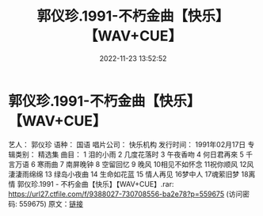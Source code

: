 ﻿---
title: 郭仪珍.1991-不朽金曲【快乐】【WAV+CUE】
date: 2022-11-23 13:52:52
categories: WAV车载音乐、镜像
tags: 华语中文
---
# 郭仪珍.1991-不朽金曲【快乐】【WAV+CUE】

艺人：
郭仪珍
语种：
国语
唱片公司：
快乐机构
发行时间：
1991年02月17日
专辑类别：
精选集
曲目：
1
泪的小雨
2
几度花落时
3
午夜香吻
4
何日君再來
5
千言万语
6
寒雨曲
7
南屏晚钟
8
空留回忆
9
晚风
10相见不如怀念
11祝你顺风
12风淒淒雨绵绵
13
绿岛小夜曲
14
生命如花蓝
15
情人再见
16梦中人
17魂萦旧梦
18离情
郭仪珍.1991 - 不朽金曲【快乐】【WAV+CUE】.rar:
https://url27.ctfile.com/f/9388027-730708556-ba2e78?p=559675
(访问密码: 559675)
原文：[链接](https://blog.sina.com.cn/s/blog_1647c7e76010310dr.html)